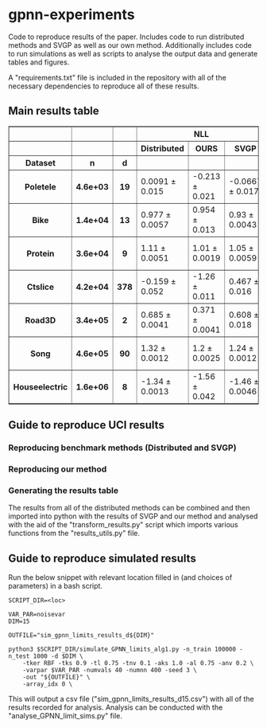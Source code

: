 # gpnn-experiments
Code to reproduce results of the paper. Includes code to run distributed methods and SVGP as well as our own method. Additionally includes code to run simulations as well as scripts to analyse the output data and generate tables and figures.

A "requirements.txt" file is included in the repository with all of the necessary dependencies to reproduce all of these results.

## Main results table
<table border="1" class="dataframe">  <thead>    <tr>      <th></th>      <th></th>      <th></th>      <th colspan="3" halign="left">NLL</th>      <th colspan="3" halign="left">RMSE</th>    </tr>    <tr>      <th></th>      <th></th>      <th></th>      <th>Distributed</th>      <th>OURS</th>      <th>SVGP</th>      <th>Distributed</th>      <th>OURS</th>      <th>SVGP</th>    </tr>    <tr>      <th>Dataset</th>      <th>n</th>      <th>d</th>      <th></th>      <th></th>      <th></th>      <th></th>      <th></th>      <th></th>    </tr>  </thead>  <tbody>    <tr>      <th>Poletele</th>      <th>4.6e+03</th>      <th>19</th>      <td>0.0091 ± 0.015</td>      <td>-0.213 ± 0.021</td>      <td>-0.0667 ± 0.017</td>      <td>0.241 ± 0.0033</td>      <td>0.195 ± 0.0046</td>      <td>0.226 ± 0.0059</td>    </tr>    <tr>      <th>Bike</th>      <th>1.4e+04</th>      <th>13</th>      <td>0.977 ± 0.0057</td>      <td>0.954 ± 0.013</td>      <td>0.93 ± 0.0043</td>      <td>0.634 ± 0.004</td>      <td>0.625 ± 0.0078</td>      <td>0.606 ± 0.0033</td>    </tr>    <tr>      <th>Protein</th>      <th>3.6e+04</th>      <th>9</th>      <td>1.11 ± 0.0051</td>      <td>1.01 ± 0.0019</td>      <td>1.05 ± 0.0059</td>      <td>0.733 ± 0.0038</td>      <td>0.666 ± 0.0017</td>      <td>0.688 ± 0.0043</td>    </tr>    <tr>      <th>Ctslice</th>      <th>4.2e+04</th>      <th>378</th>      <td>-0.159 ± 0.052</td>      <td>-1.26 ± 0.011</td>      <td>0.467 ± 0.016</td>      <td>0.237 ± 0.012</td>      <td>0.132 ± 0.0007</td>      <td>0.384 ± 0.0064</td>    </tr>    <tr>      <th>Road3D</th>      <th>3.4e+05</th>      <th>2</th>      <td>0.685 ± 0.0041</td>      <td>0.371 ± 0.0041</td>      <td>0.608 ± 0.018</td>      <td>0.478 ± 0.0023</td>      <td>0.351 ± 0.0014</td>      <td>0.443 ± 0.008</td>    </tr>    <tr>      <th>Song</th>      <th>4.6e+05</th>      <th>90</th>      <td>1.32 ± 0.0012</td>      <td>1.2 ± 0.0025</td>      <td>1.24 ± 0.0012</td>      <td>0.851 ± 6.7e-05</td>      <td>0.801 ± 0.0025</td>      <td>0.834 ± 0.0011</td>    </tr>    <tr>      <th>Houseelectric</th>      <th>1.6e+06</th>      <th>8</th>      <td>-1.34 ± 0.0013</td>      <td>-1.56 ± 0.042</td>      <td>-1.46 ± 0.0046</td>      <td>0.0626 ± 5.2e-05</td>      <td>0.0506 ± 0.0021</td>      <td>0.0566 ± 0.00011</td>    </tr>  </tbody></table>

## Guide to reproduce UCI results
### Reproducing benchmark methods (Distributed and SVGP)

### Reproducing our method

### Generating the results table
The results from all of the distributed methods can be combined and then imported into python with the results of SVGP and our method and analysed with the aid of the "transform_results.py" script which imports various functions from the "results_utils.py" file.

## Guide to reproduce simulated results
Run the below snippet with relevant location filled in (and choices of parameters) in a bash script.
```
SCRIPT_DIR=<loc>

VAR_PAR=noisevar
DIM=15

OUTFILE="sim_gpnn_limits_results_d${DIM}"

python3 $SCRIPT_DIR/simulate_GPNN_limits_alg1.py -n_train 100000 -n_test 1000 -d $DIM \
    -tker RBF -tks 0.9 -tl 0.75 -tnv 0.1 -aks 1.0 -al 0.75 -anv 0.2 \
    -varpar $VAR_PAR -numvals 40 -numnn 400 -seed 3 \
    -out "${OUTFILE}" \
    -array_idx 0 \
```

This will output a csv file ("sim_gpnn_limits_results_d15.csv") with all of the results recorded for analysis. Analysis can be conducted with the "analyse_GPNN_limit_sims.py" file.
